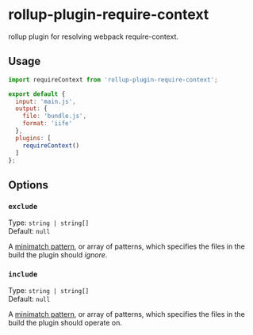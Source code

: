 # rollup-plugin-require-context

rollup plugin for resolving webpack require-context.

## Usage

```javascript
import requireContext from 'rollup-plugin-require-context';

export default {
  input: 'main.js',
  output: {
    file: 'bundle.js',
    format: 'iife'
  },
  plugins: [
    requireContext()
  ]
};
```
## Options

### `exclude`

Type: `string | string[]`<br>
Default: `null`

A [minimatch pattern](https://github.com/isaacs/minimatch), or array of patterns, which specifies the files in the build the plugin should _ignore_.

### `include`

Type: `string | string[]`<br>
Default: `null`

A [minimatch pattern](https://github.com/isaacs/minimatch), or array of patterns, which specifies the files in the build the plugin should operate on.

